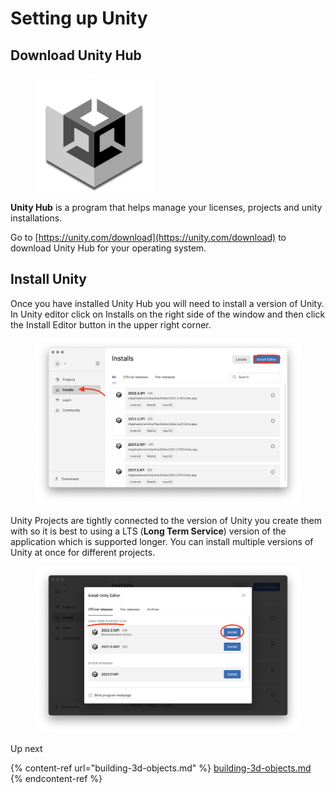 # Setting up Unity



## Download Unity Hub

<figure><img src="../../../.gitbook/assets/UnityHubLogo.png" alt="" width="188"><figcaption></figcaption></figure>

**Unity Hub** is a program that helps manage your licenses, projects and unity installations.

Go to [https://unity.com/download](https://unity.com/download) to download Unity Hub for your operating system.

## Install Unity

Once you have installed Unity Hub you will need to install a version of Unity. In Unity editor click on Installs on the right side of the window and then click the Install Editor button in the upper right corner.

<figure><img src="../../../.gitbook/assets/UnityInstalls.png" alt=""><figcaption></figcaption></figure>

Unity Projects are tightly connected to the version of Unity you create them with so it is best to using a LTS (**Long Term Service**) version of the application which is supported longer. You can install multiple versions of Unity at once for different projects.

<figure><img src="../../../.gitbook/assets/UnityInstalls_02.png" alt=""><figcaption></figcaption></figure>

Up next

{% content-ref url="building-3d-objects.md" %}
[building-3d-objects.md](building-3d-objects.md)
{% endcontent-ref %}
